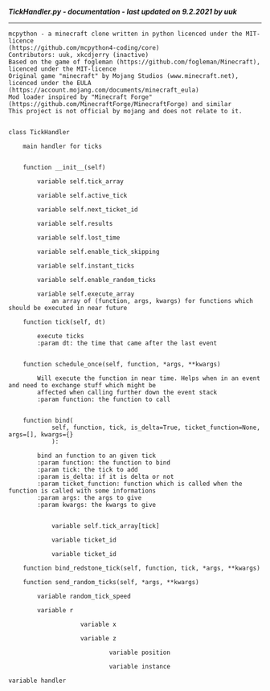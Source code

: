 ***TickHandler.py - documentation - last updated on 9.2.2021 by uuk***
___

    mcpython - a minecraft clone written in python licenced under the MIT-licence 
    (https://github.com/mcpython4-coding/core)
    Contributors: uuk, xkcdjerry (inactive)
    Based on the game of fogleman (https://github.com/fogleman/Minecraft), licenced under the MIT-licence
    Original game "minecraft" by Mojang Studios (www.minecraft.net), licenced under the EULA
    (https://account.mojang.com/documents/minecraft_eula)
    Mod loader inspired by "Minecraft Forge" (https://github.com/MinecraftForge/MinecraftForge) and similar
    This project is not official by mojang and does not relate to it.


    class TickHandler
        
        main handler for ticks


        function __init__(self)

            variable self.tick_array

            variable self.active_tick

            variable self.next_ticket_id

            variable self.results

            variable self.lost_time

            variable self.enable_tick_skipping

            variable self.instant_ticks

            variable self.enable_random_ticks

            variable self.execute_array
                an array of (function, args, kwargs) for functions which should be executed in near future

        function tick(self, dt)
            
            execute ticks
            :param dt: the time that came after the last event


        function schedule_once(self, function, *args, **kwargs)
            
            Will execute the function in near time. Helps when in an event and need to exchange stuff which might be
            affected when calling further down the event stack
            :param function: the function to call


        function bind(
                self, function, tick, is_delta=True, ticket_function=None, args=[], kwargs={}
                ):
            
            bind an function to an given tick
            :param function: the function to bind
            :param tick: the tick to add
            :param is_delta: if it is delta or not
            :param ticket_function: function which is called when the function is called with some informations
            :param args: the args to give
            :param kwargs: the kwargs to give


                variable self.tick_array[tick]

                variable ticket_id

                variable ticket_id

        function bind_redstone_tick(self, function, tick, *args, **kwargs)

        function send_random_ticks(self, *args, **kwargs)

            variable random_tick_speed

            variable r

                        variable x

                        variable z

                                variable position

                                variable instance

    variable handler